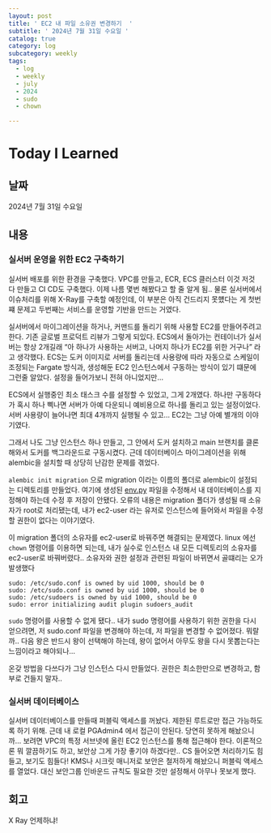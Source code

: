 ```yaml
---
layout: post
title: ' EC2 내 파일 소유권 변경하기  '
subtitle: ' 2024년 7월 31일 수요일 '
catalog: true
category: log
subcategory: weekly
tags:
  - log
  - weekly
  - july
  - 2024
  - sudo
  - chown

---
```


# Today I Learned

## 날짜

2024년 7월 31일 수요일

## 내용

### 실서버 운영을 위한 EC2 구축하기

실서버 배포를 위한 환경을 구축했다. VPC를 만들고, ECR, ECS 클러스터 이것 저것 다 만들고 CI CD도 구축했다. 이제 나름 몇번 해봤다고 할 줄 알게 됨.. 물론 실서버에서 이슈처리를 위해 X-Ray를 구축할 예정인데, 이 부분은 아직 건드리지 못헀다는 게 첫번쨰 문제고 두번째는 서비스를 운영할 기반을 만드는 거였다.

 실서버에서 마이그레이션을 하거나, 커맨드를 돌리기 위해 사용할 EC2를 만들어주려고 한다. 기존 글로벌 프로덕트 리뷰가 그렇게 되있다. ECS에서 돌아가는 컨테이너가 실서버는 항상 2개길래 “아 하나가 사용하는 서버고, 나머지 하나가 EC2를 위한 거구나” 라고 생각했다. ECS는 도커 이미지로 서버를 돌리는데 사용량에 따라 자동으로 스케일이 조정되는 Fargate 방식과, 생성해둔 EC2 인스턴스에서 구동하는 방식이 있기 떄문에 그런줄 알았다. 설정을 들어가보니 전혀 아니었지만…

 ECS에서 실행중인 최소 태스크 수를 설정할 수 있었고, 그게 2개였다. 하나만 구동하다가 혹시 하나 삑나면 서버가 아예 다운되니 예비용으로 하나를 돌리고 있는 설정이었다. 서버 사용량이 늘어나면 최대 4개까지 실행될 수 있고… EC2는 그냥 아예 별개의 이야기였다.

 그래서 나도 그냥 인스턴스 하나 만들고, 그 안에서 도커 설치하고 main 브랜치를 클론해와서 도커를 백그라운드로 구동시켰다. 근데 데이터베이스 마이그레이션을 위해 alembic을 설치할 때 상당히 난감한 문제를 겪었다.

`alembic init migration` 으로 migration 이라는 이름의 폴더로 alembic이 설정되는 디렉토리를 만들었다. 여기에 생성된 [env.py](http://env.py) 파일을 수정해서 내 데이터베이스를 지정해야 하는데 수정 후 저장이 안됐다. 오류의 내용은 migration 폴더가 생성될 때 소유자가 root로 처리됐는데, 내가 ec2-user 라는 유저로 인스턴스에 들어와서 파일을 수정할 권한이 없다는 이야기였다.

 이 migration 폴더의 소유자를 ec2-user로 바꿔주면 해결되는 문제였다. linux 에선 `chown` 명령어를 이용하면 되는데, 내가 실수로 인스턴스 내 모든 디렉토리의 소유자를 ec2-user로 바꿔버렸다.. 소유자와 권한 설정과 관련된 파일이 바뀌면서 골떄리는 오가 발생했다

```
sudo: /etc/sudo.conf is owned by uid 1000, should be 0
sudo: /etc/sudo.conf is owned by uid 1000, should be 0
sudo: /etc/sudoers is owned by uid 1000, should be 0
sudo: error initializing audit plugin sudoers_audit
```

`sudo` 명령어를 사용할 수 없게 됐다.. 내가 sudo 명령어를 사용하기 위한 권한을 다시 얻으려면, 저 sudo.conf 파일을 변경해야 하는데, 저 파일을 변경할 수 없어졌다. 뭐랄까.. 다음 왕은 반드시 왕이 선택해야 하는데, 왕이 없어서 아무도 왕을 다시 못뽑는다는 느낌이라고 해야되나… 

 온갖 방법을 다쓰다가 그냥 인스턴스 다시 만들었다. 권한은 최소한만으로 변경하고, 함부로 건들지 말자..

### 실서버 데이터베이스

 실서버 데이터베이스를 만들때 퍼블릭 액세스를 꺼놨다. 제한된 루트로만 접근 가능하도록 하기 위해. 근데 내 로컬 PGAdmin4 에서 접근이 안된다. 당연히 못하게 해놨으니까… 보려면 VPC의 특정 서브넷에 올린 EC2 인스턴스를 통해 접근해야 한다. 이론적으론 뭐 깔끔하기도 하고, 보안상 그게 가장 좋기야 하겠다만.. CS 들어오면 처리하기도 힘들고, 보기도 힘들다! KMS나 시크릿 매니저로 보안은 철저하게 해놨으니 퍼블릭 액세스를 열었다. 대신 보안그룹 인바운드 규칙도 필요한 것만 설정해서 아무나 못보게 했다.

## 회고

X Ray 언제하냐!